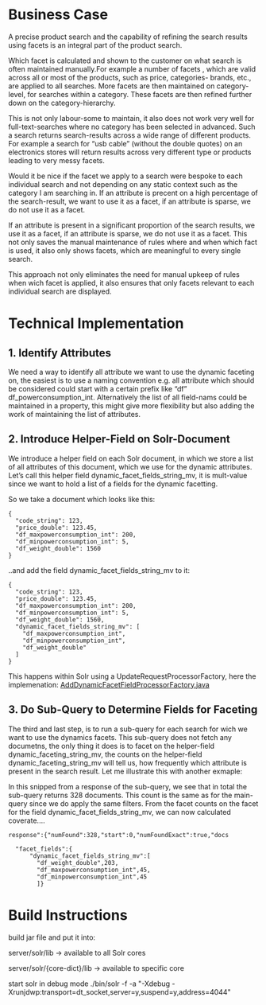 # Business Case 

A precise  product search and the capability of refining the search results using facets  is an integral part of the product search.

Which facet is calculated and shown to the customer on what search is often maintained manually.For example a number of facets , which are valid across all or most of the products, such as price, categories- brands, etc.,  are applied to all searches. More facets are then maintained on category-level, for searches within a category. These facets are then refined further down on the category-hierarchy.

This is not only labour-some to maintain, it also does not work very well for full-text-searches where no category has been selected in advanced. Such a search returns  search-results across a wide range of different products. For example a  search  for “usb cable” (without the double quotes) on an electronics stores will return results across very different type or products leading to very messy facets. 

Would it be nice if the facet we apply to a search were  bespoke to each individual search and not depending on any static context such as the category I am searching in.
If an attribute is precent on a high percentage of the search-result, we want to use it as a facet, if an attribute is sparse, we do not use it as a facet.

If an attribute is present in a significant proportion of the search results, we use it as a facet, if an attribute is sparse, we do not use it as a facet.
This not only saves the manual maintenance of rules where and when which fact is used, it also only shows facets, which are meaningful to every single search.

This approach not only eliminates the need for manual upkeep of rules when wich facet is applied, it also ensures that only facets relevant to each individual search are displayed.

# Technical Implementation

## 1. Identify Attributes
 We need a way to identify all attribute we want to use the dynamic faceting on, the easiest is to use a naming convention e.g. all attribute which should be considered could start with a certain prefix like “df” df_powerconsumption_int.  Alternatively the list of all field-nams could be maintained in a property, this might give more flexibility but also adding the work of maintaining the list of attributes.

## 2. Introduce Helper-Field on Solr-Document
We introduce a helper field on each Solr document, in which we store a list of all attributes of this document, which we use for the dynamic attributes. Let’s call this helper field dynamic_facet_fields_string_mv, it is mult-value since we want to hold a list of a fields for the dynamic facetting.

So we take a document which looks like this:

```
{
  "code_string": 123,
  "price_double": 123.45,
  "df_maxpowerconsumption_int": 200,
  "df_minpowerconsumption_int": 5,
  "df_weight_double": 1560
}
```
..and add the field dynamic_facet_fields_string_mv to it:
```
{
  "code_string": 123,
  "price_double": 123.45,
  "df_maxpowerconsumption_int": 200,
  "df_minpowerconsumption_int": 5,
  "df_weight_double": 1560,
  "dynamic_facet_fields_string_mv": [
    "df_maxpowerconsumption_int",
    "df_minpowerconsumption_int",
    "df_weight_double"
  ]
}
```
This happens within Solr using a UpdateRequestProcessorFactory, here the implemenation:
[AddDynamicFacetFieldProcessorFactory.java](https://github.com/renatoh/dynamicFacetingWithSolr/blob/main/src/main/java/custom/AddDynamicFacetFieldProcessorFactory.java)

## 3. Do Sub-Query to Determine Fields for Faceting
The third and last step, is to run a sub-query for each search for wich we want to use the dynamics facets. This sub-query does not fetch any documetns, the only thing it does is to facet on the helper-field dynamic_faceting_string_mv, the counts on the helper-field dynamic_faceting_string_mv will tell us, how frequently which attribute is present in the search result. Let me illustrate this with another exmaple:


In this snipped from a response of the sub-query, we see that in total the sub-query returns 328 documents. This count is the same as for the main-query since we do apply the same filters. From the facet counts on the facet for the field dynamic_facet_fields_string_mv, we can now calculated coverate....
```
response":{"numFound":328,"start":0,"numFoundExact":true,"docs

  "facet_fields":{
      "dynamic_facet_fields_string_mv":[
        "df_weight_double",203,
        "df_maxpowerconsumption_int",45,
        "df_minpowerconsumption_int",45
        ]}
``` 


# Build Instructions


build jar file and put it into:

server/solr/lib -> available to all Solr cores

server/solr/{core-dict}/lib -> available to specific core

start solr in debug mode ./bin/solr -f -a "-Xdebug -Xrunjdwp:transport=dt_socket,server=y,suspend=y,address=4044"
